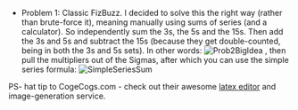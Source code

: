 - Problem 1: Classic FizBuzz. I decided to solve this the right way (rather than brute-force it), meaning manually using sums of series (and a calculator). So independently sum the 3s, the 5s and the 15s. Then add the 3s and 5s and subtract the 15s (because they get double-counted, being in both the 3s and 5s sets). In other words: ![Prob2BigIdea][Prob2BigIdea] , then pull the multipliers out of the Sigmas, after which you can use the simple series formula: ![SimpleSeriesSum][SimpleSeriesSum]

[SimpleSeriesSum]: https://latex.codecogs.com/png.latex?{\sum_{i=0}^{n}i%20=%20\frac{n*(n+1)}{2}}
[Prob2BigIdea]: https://latex.codecogs.com/png.latex?{\sum_{i=0}^{\lfloor999/3\rfloor}3*i%20+%20\sum_{i=0}^{\lfloor\999/5\rfloor}5*i%20-%20\sum_{i=0}^{\lfloor\999/15\rfloor}15*i}



PS- hat tip to CogeCogs.com - check out their awesome [latex editor](https://www.codecogs.com/eqnedit.php) and image-generation service.
